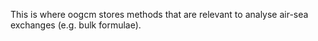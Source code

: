 This is where oogcm stores methods that are relevant to analyse air-sea exchanges (e.g. bulk formulae).

